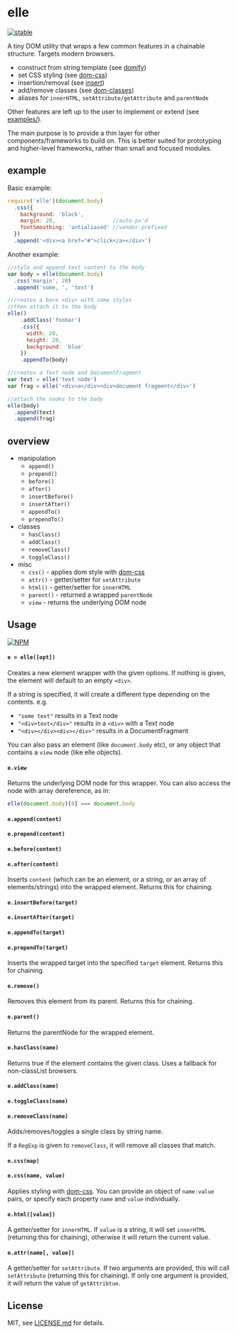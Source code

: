# elle

[![stable](http://badges.github.io/stability-badges/dist/stable.svg)](http://github.com/badges/stability-badges)

A tiny DOM utility that wraps a few common features in a chainable structure. Targets modern browsers.

- construct from string template (see [domify](https://www.npmjs.com/package/domify))
- set CSS styling (see [dom-css](https://www.npmjs.com/package/dom-css))
- insertion/removal (see [insert](https://www.npmjs.com/package/insert))
- add/remove classes (see [dom-classes](https://www.npmjs.com/package/dom-classes))
- aliases for `innerHTML`, `setAttribute/getAttribute` and `parentNode`

Other features are left up to the user to implement or extend (see [examples/](examples/)). 

The main purpose is to provide a thin layer for other components/frameworks to build on. This is better suited for prototyping and higher-level frameworks, rather than small and focused modules. 

## example

Basic example:

```js
require('elle')(document.body)
  .css({
    background: 'black',
    margin: 20,                  //auto-px'd 
    fontSmoothing: 'antialiased' //vendor-prefixed
  })
  .append('<div><a href="#">click</a></div>')
```

Another example:

```js
//style and append text content to the body
var body = elle(document.body)
  .css('margin', 20)
  .append('some, ', 'text')

//creates a bare <div> with some styles
//then attach it to the body
elle()
    .addClass('foobar')
    .css({
      width: 20,
      height: 20,
      background: 'blue'
    })
    .appendTo(body)

//creates a Text node and DocumentFragment
var text = elle('text node')
var frag = elle('<div>a</div><div>document fragment</div>')

//attach the nodes to the body
elle(body)
  .append(text)
  .append(frag)
```

## overview

- manipulation
  - `append()`
  - `prepend()`
  - `before()`
  - `after()`
  - `insertBefore()`
  - `insertAfter()`
  - `appendTo()`
  - `prependTo()`
- classes
  - `hasClass()` 
  - `addClass()`
  - `removeClass()` 
  - `toggleClass()`
- misc
  - `css()` - applies dom style with [dom-css](https://www.npmjs.com/package/dom-classes)
  - `attr()` - getter/setter for `setAttribute`
  - `html()` - getter/setter for `innerHTML`
  - `parent()` - returned a wrapped `parentNode`
  - `view` - returns the underlying DOM node

## Usage

[![NPM](https://nodei.co/npm/elle.png)](https://nodei.co/npm/elle/)

#### `e = elle([opt])`

Creates a new element wrapper with the given options. If nothing is given, the element will default to an empty `<div>`.

If a string is specified, it will create a different type depending on the contents. e.g.

- `"some text"` results in a Text node
- `"<div>text</div>"` results in a `<div>` with a Text node
- `"<div></div><div></div>"` results in a DocumentFragment

You can also pass an element (like `document.body` etc), or any object that contains a `view` node (like elle objects). 

#### `e.view`

Returns the underlying DOM node for this wrapper. You can also access the node with array dereference, as in: 

```js
elle(document.body)[0] === document.body
```

#### `e.append(content)`
#### `e.prepend(content)`
#### `e.before(content)`
#### `e.after(content)`

Inserts `content` (which can be an element, or a string, or an array of elements/strings) into the wrapped element. Returns this for chaining.

#### `e.insertBefore(target)`
#### `e.insertAfter(target)`
#### `e.appendTo(target)`
#### `e.prependTo(target)`

Inserts the wrapped target into the specified `target` element. Returns this for chaining.

#### `e.remove()`

Removes this element from its parent. Returns this for chaining.

#### `e.parent()`

Returns the parentNode for the wrapped element.

#### `e.hasClass(name)`

Returns true if the element contains the given class. Uses a fallback for non-classList browsers.

#### `e.addClass(name)`
#### `e.toggleClass(name)`
#### `e.removeClass(name)`

Adds/removes/toggles a single class by string name.

If a `RegExp` is given to `removeClass`, it will remove all classes that match.

#### `e.css(map)`
#### `e.css(name, value)`

Applies styling with [dom-css](https://www.npmjs.com/package/dom-classes). You can provide an object of `name:value` pairs, or specify each property `name` and `value` individually. 

#### `e.html([value])`

A getter/setter for `innerHTML`. If `value` is a string, it will set `innerHTML` (returning this for chaining), otherwise it will return the current value. 

#### `e.attr(name[, value])`

A getter/setter for `setAttribute`. If two arguments are provided, this will call `setAttribute` (returning this for chaining). If only one argument is provided, it will return the value of `getAttribtue`. 

## License

MIT, see [LICENSE.md](http://github.com/mattdesl/elle/blob/master/LICENSE.md) for details.
